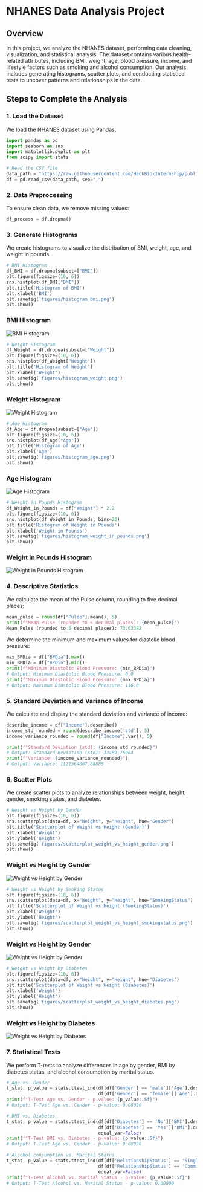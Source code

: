 # NHANES Data Analysis Project

## Overview

In this project, we analyze the NHANES dataset, performing data cleaning, visualization, and statistical analysis. The dataset contains various health-related attributes, including BMI, weight, age, blood pressure, income, and lifestyle factors such as smoking and alcohol consumption. Our analysis includes generating histograms, scatter plots, and conducting statistical tests to uncover patterns and relationships in the data.

## Steps to Complete the Analysis

### 1. Load the Dataset

We load the NHANES dataset using Pandas:

```python
import pandas as pd
import seaborn as sns
import matplotlib.pyplot as plt
from scipy import stats

# Read the CSV file
data_path = "https://raw.githubusercontent.com/HackBio-Internship/public_datasets/main/R/nhanes.csv"
df = pd.read_csv(data_path, sep=",")
```

### 2. Data Preprocessing

To ensure clean data, we remove missing values:

```python
df_process = df.dropna()
```

### 3. Generate Histograms

We create histograms to visualize the distribution of BMI, weight, age, and weight in pounds.

```python
# BMI Histogram
df_BMI = df.dropna(subset=["BMI"])
plt.figure(figsize=(10, 6))
sns.histplot(df_BMI["BMI"])
plt.title('Histogram of BMI')
plt.xlabel('BMI')
plt.savefig('figures/histogram_bmi.png')
plt.show()
```

### BMI Histogram
![BMI Histogram](figures/histogram_bmi.png)

```python
# Weight Histogram
df_Weight = df.dropna(subset=["Weight"])
plt.figure(figsize=(10, 6))
sns.histplot(df_Weight["Weight"])
plt.title('Histogram of Weight')
plt.xlabel('Weight')
plt.savefig('figures/histogram_weight.png')
plt.show()
```

### Weight Histogram
![Weight Histogram](figures/histogram_weight.png)

```python
# Age Histogram
df_Age = df.dropna(subset=["Age"])
plt.figure(figsize=(10, 6))
sns.histplot(df_Age["Age"])
plt.title('Histogram of Age')
plt.xlabel('Age')
plt.savefig('figures/histogram_age.png')
plt.show()
```

### Age Histogram
![Age Histogram](figures/histogram_age.png)

```python
# Weight in Pounds Histogram
df_Weight_in_Pounds = df["Weight"] * 2.2
plt.figure(figsize=(10, 6))
sns.histplot(df_Weight_in_Pounds, bins=20)
plt.title('Histogram of Weight in Pounds')
plt.xlabel('Weight in Pounds')
plt.savefig('figures/histogram_weight_in_pounds.png')
plt.show()
```

### Weight in Pounds Histogram
![Weight in Pounds Histogram](figures/histogram_weight_in_pounds.png)

### 4. Descriptive Statistics

We calculate the mean of the Pulse column, rounding to five decimal places:

```python
mean_pulse = round(df["Pulse"].mean(), 5)
print(f"Mean Pulse (rounded to 5 decimal places): {mean_pulse}")
Mean Pulse (rounded to 5 decimal places): 73.63382
```

We determine the minimum and maximum values for diastolic blood pressure:

```python
max_BPDia = df["BPDia"].max()
min_BPDia = df["BPDia"].min()
print(f"Minimum Diastolic Blood Pressure: {min_BPDia}")
# Output: Minimum Diastolic Blood Pressure: 0.0
print(f"Maximum Diastolic Blood Pressure: {max_BPDia}")
# Output: Maximum Diastolic Blood Pressure: 116.0
```

### 5. Standard Deviation and Variance of Income

We calculate and display the standard deviation and variance of income:

```python
describe_income = df["Income"].describe()
income_std_rounded = round(describe_income['std'], 5)
income_variance_rounded = round(df["Income"].var(), 5)

print(f"Standard Deviation (std): {income_std_rounded}")
# Output: Standard Deviation (std): 33489.76064
print(f"Variance: {income_variance_rounded}")
# Output: Variance: 1121564067.88888
```

### 6. Scatter Plots

We create scatter plots to analyze relationships between weight, height, gender, smoking status, and diabetes.

```python
# Weight vs Height by Gender
plt.figure(figsize=(10, 6))
sns.scatterplot(data=df, x="Weight", y="Height", hue="Gender")
plt.title('Scatterplot of Weight vs Height (Gender)')
plt.xlabel('Weight')
plt.ylabel('Height')
plt.savefig('figures/scatterplot_weight_vs_height_gender.png')
plt.show()
```

### Weight vs Height by Gender
![Weight vs Height by Gender](figures/scatterplot_weight_vs_height_gender.png)

```python
# Weight vs Height by Smoking Status
plt.figure(figsize=(10, 6))
sns.scatterplot(data=df, x="Weight", y="Height", hue="SmokingStatus")
plt.title('Scatterplot of Weight vs Height (SmokingStatus)')
plt.xlabel('Weight')
plt.ylabel('Height')
plt.savefig('figures/scatterplot_weight_vs_height_smokingstatus.png')
plt.show()
```

### Weight vs Height by Gender
![Weight vs Height by Gender](figures/scatterplot_weight_vs_height_smokingstatus.png)

```python
# Weight vs Height by Diabetes
plt.figure(figsize=(10, 6))
sns.scatterplot(data=df, x="Weight", y="Height", hue="Diabetes")
plt.title('Scatterplot of Weight vs Height (Diabetes)')
plt.xlabel('Weight')
plt.ylabel('Height')
plt.savefig('figures/scatterplot_weight_vs_height_diabetes.png')
plt.show()
```

### Weight vs Height by Diabetes
![Weight vs Height by Diabetes](figures/scatterplot_weight_vs_height_diabetes.png)

### 7. Statistical Tests

We perform T-tests to analyze differences in age by gender, BMI by diabetes status, and alcohol consumption by marital status.

```python
# Age vs. Gender
t_stat, p_value = stats.ttest_ind(df[df['Gender'] == 'male']['Age'].dropna(),
                                  df[df['Gender'] == 'female']['Age'].dropna())
print(f"T-Test Age vs. Gender - p-value: {p_value:.5f}")
# Output: T-Test Age vs. Gender - p-value: 0.08020
```

```python
# BMI vs. Diabetes
t_stat, p_value = stats.ttest_ind(df[df['Diabetes'] == 'No']['BMI'].dropna(),
                                  df[df['Diabetes'] == 'Yes']['BMI'].dropna(),
                                  equal_var=False)
print(f"T-Test BMI vs. Diabetes - p-value: {p_value:.5f}")
# Output: T-Test Age vs. Gender - p-value: 0.08020
```

```python
# Alcohol consumption vs. Marital Status
t_stat, p_value = stats.ttest_ind(df[df['RelationshipStatus'] == 'Single']['AlcoholYear'].dropna(),
                                  df[df['RelationshipStatus'] == 'Committed']['AlcoholYear'].dropna(),
                                  equal_var=False)
print(f"T-Test Alcohol vs. Marital Status - p-value: {p_value:.5f}")
# Output: T-Test Alcohol vs. Marital Status - p-value: 0.00000
```
